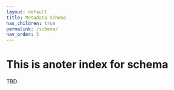 ```yaml
---
layout: default
title: Metadata Schema
has_children: true
permalink: /schema/
nav_order: 3
---
```


# This is anoter index for schema

TBD.


<div class="container">
   <div id="graph"></div>
</div>

<script>
import d3Tip from 'd3-tip';

export default function(d3) {
  // browserify
  if (!d3.tip) {
    require('d3-tip')(d3);
  }
  // webpack
  if (!d3.tip) {
    d3.tip = d3Tip;
  }

  d3.jsonldVis = function jsonldVis(jsonld, selector, config = {}) {
    if (!jsonld && !selector) return jsonldVis;

    let h = config.h || 600,
      w = config.w || 800,
      maxLabelWidth = config.maxLabelWidth || 250,
      transitionDuration = config.transitionDuration || 750,
      transitionEase = config.transitionEase || 'cubic-in-out',
      minRadius = config.minRadius || 5,
      scalingFactor = config.scalingFactor || 2,
      i = 0,
      tree = d3.layout.tree().size([h, w]),
      diagonal = d3.svg.diagonal().projection(d => [d.y, d.x]),
      svg = d3
        .select(selector)
        .append('svg')
        .attr('width', w)
        .attr('height', h)
        .append('g')
        .attr('transform', 'translate(' + maxLabelWidth + ',0)'),
      tip = d3
        .tip()
        .direction(d => (d.children || d._children ? 'w' : 'e'))
        .offset(d => (d.children || d._children ? [0, -3] : [0, 3]))
        .attr(
          'class',
          'd3-tip' + (config.tipClassName ? ` ${config.tipClassName}` : '')
        )
        .html(d => '<span>' + d.valueExtended + '</span>');
    svg.call(tip);

    let root = jsonldTree(jsonld);
    root.x0 = h / 2;
    root.y0 = 0;
    root.children.forEach(collapse);

    function changeSVGWidth(newWidth) {
      if (w !== newWidth)
        d3.select(selector + ' > svg').attr('width', newWidth);
    }

    function jsonldTree(source) {
      let tree = {};
      if ('@id' in source) {
        tree.isIdNode = true;
        tree.name = source['@id'];
        if (tree.name.length > maxLabelWidth / 9) {
          tree.valueExtended = tree.name;
          tree.name =
            '…' + tree.valueExtended.slice(-Math.floor(maxLabelWidth / 9));
        }
      } else {
        tree.isIdNode = true;
        tree.isBlankNode = true;
        // random id, can replace with actual uuid generator if needed
        tree.name = '_:b' + Math.random().toString(10).slice(-7);
      }

      let children = [];
      Object.keys(source).forEach(key => {
        if (key === '@id' || key === '@context' || source[key] === null) return;
        let valueExtended, value;
        if (typeof source[key] === 'object' && !Array.isArray(source[key])) {
          children.push({
            name: key,
            children: [jsonldTree(source[key])]
          });
        } else if (Array.isArray(source[key])) {
          children.push({
            name: key,
            children: source[key].map(item => {
              if (typeof item === 'object') return jsonldTree(item);
              return { name: item };
            })
          });
        } else {
          valueExtended = source[key];
          value = valueExtended;
          if (value.length > maxLabelWidth / 9) {
            value = value.slice(0, Math.floor(maxLabelWidth / 9)) + '…';
            children.push({
              name: key,
              value,
              valueExtended
            });
          } else {
            children.push({
              name: key,
              value
            });
          }
        }
      });

      if (children.length) tree.children = children;
      return tree;
    }

    function update(source) {
      let nodes = tree.nodes(root).reverse(),
        links = tree.links(nodes);
      nodes.forEach(d => (d.y = d.depth * maxLabelWidth));
      let node = svg.selectAll('g.node').data(nodes, d => d.id || (d.id = ++i)),
        nodeEnter = node
          .enter()
          .append('g')
          .attr('class', 'node')
          .attr('transform', () => `translate(${source.y0},${source.x0})`)
          .on('click', click);
      nodeEnter
        .append('circle')
        .attr('r', 0)
        .style('stroke-width', d => (d.isIdNode ? '2px' : '1px'))
        .style('stroke', d => (d.isIdNode ? '#F7CA18' : '#4ECDC4'))
        .style('fill', d => {
          if (d.isIdNode) return d._children ? '#F5D76E' : 'white';
          return d._children ? '#86E2D5' : 'white';
        })
        .on('mouseover', d => {
          if (d.valueExtended) tip.show(d);
        })
        .on('mouseout', tip.hide);
      nodeEnter
        .append('text')
        .attr('x', d => {
          let spacing = computeRadius(d) + 5;
          return d.children || d._children ? -spacing : spacing;
        })
        .attr('dy', '4')
        .attr('text-anchor', d => (d.children || d._children ? 'end' : 'start'))
        .text(d => d.name + (d.value ? ': ' + d.value : ''))
        .style('fill-opacity', 0)
        .on('mouseover', d => {
          if (d.valueExtended) tip.show(d);
        })
        .on('mouseout', tip.hide);
      let maxSpan = Math.max.apply(Math, nodes.map(d => d.y + maxLabelWidth));
      if (maxSpan + maxLabelWidth + 20 > w) {
        changeSVGWidth(maxSpan + maxLabelWidth);
        d3.select(selector).node().scrollLeft = source.y0;
      }

      let nodeUpdate = node
        .transition()
        .duration(transitionDuration)
        .ease(transitionEase)
        .attr('transform', d => `translate(${d.y},${d.x})`);
      nodeUpdate
        .select('circle')
        .attr('r', d => computeRadius(d))
        .style('stroke-width', d => (d.isIdNode ? '2px' : '1px'))
        .style('stroke', d => (d.isIdNode ? '#F7CA18' : '#4ECDC4'))
        .style('fill', d => {
          if (d.isIdNode) return d._children ? '#F5D76E' : 'white';
          return d._children ? '#86E2D5' : 'white';
        });
      nodeUpdate.select('text').style('fill-opacity', 1);

      let nodeExit = node
        .exit()
        .transition()
        .duration(transitionDuration)
        .ease(transitionEase)
        .attr('transform', () => `translate(${source.y},${source.x})`)
        .remove();
      nodeExit.select('circle').attr('r', 0);
      nodeExit.select('text').style('fill-opacity', 0);

      let link = svg.selectAll('path.link').data(links, d => d.target.id);
      link.enter().insert('path', 'g').attr('class', 'link').attr('d', () => {
        let o = { x: source.x0, y: source.y0 };
        return diagonal({ source: o, target: o });
      });
      link
        .transition()
        .duration(transitionDuration)
        .ease(transitionEase)
        .attr('d', diagonal);
      link
        .exit()
        .transition()
        .duration(transitionDuration)
        .ease(transitionEase)
        .attr('d', () => {
          let o = { x: source.x, y: source.y };
          return diagonal({ source: o, target: o });
        })
        .remove();

      nodes.forEach(d => {
        d.x0 = d.x;
        d.y0 = d.y;
      });
    }

    function computeRadius(d) {
      if (d.children || d._children)
        return minRadius + numEndNodes(d) / scalingFactor;
      return minRadius;
    }

    function numEndNodes(n) {
      let num = 0;
      if (n.children) n.children.forEach(c => (num += numEndNodes(c)));
      else if (n._children) n._children.forEach(c => (num += numEndNodes(c)));
      else num++;
      return num;
    }

    function click(d) {
      if (d.children) {
        d._children = d.children;
        d.children = null;
      } else {
        d.children = d._children;
        d._children = null;
      }
      update(d);

      // fast-forward blank nodes
      if (d.children) {
        d.children.forEach(child => {
          if (child.isBlankNode && child._children) click(child);
        });
      }
    }

    function collapse(d) {
      if (d.children) {
        d._children = d.children;
        d._children.forEach(collapse);
        d.children = null;
      }
    }
    update(root);
  };
}


import data from './lagoSchema.jsonld';

jsonldVis(d3);

d3.jsonldVis(data, '#graph', {
  w: 800,
  h: 600,
  maxLabelWidth: 250,
  tipClassName: 'tip-class'
});

</script>

    

